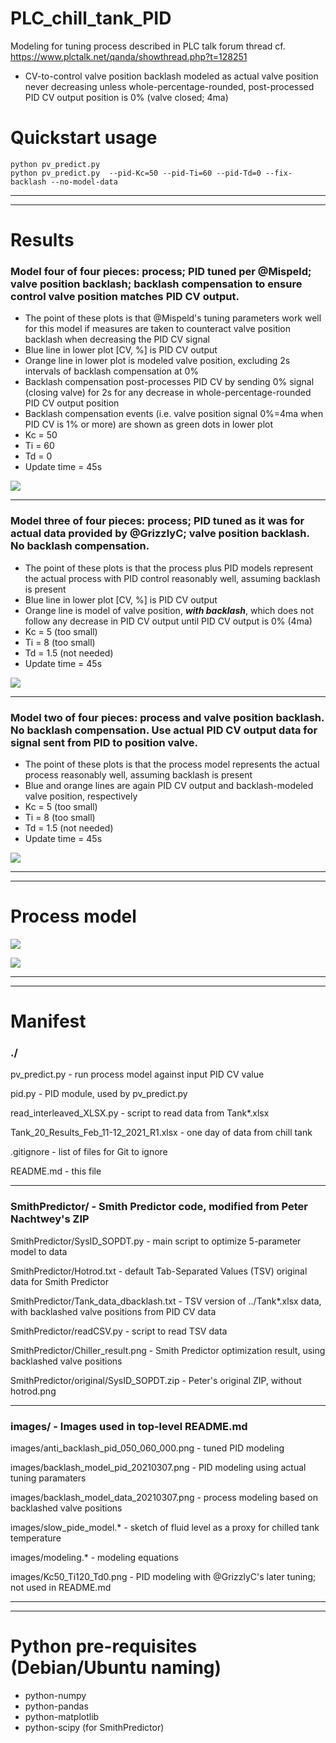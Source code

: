 # PLC_chill_tank_PID
Modeling for tuning process described in PLC talk forum thread cf. https://www.plctalk.net/qanda/showthread.php?t=128251

* CV-to-control valve position backlash modeled as actual valve position never decreasing unless whole-percentage-rounded, post-processed PID CV output position is 0% (valve closed; 4ma)

# Quickstart usage

    python pv_predict.py
    python pv_predict.py  --pid-Kc=50 --pid-Ti=60 --pid-Td=0 --fix-backlash --no-model-data

---
---

# Results

### Model four of four pieces:  process; PID tuned per @Mispeld; valve position backlash; backlash compensation to ensure control valve position matches PID CV output.
* The point of these plots is that @Mispeld's tuning parameters work well for this model if measures are taken to counteract valve position backlash when decreasing the PID CV signal
* Blue line in lower plot [CV, %] is PID CV output
* Orange line in lower plot is modeled valve position, excluding 2s intervals of backlash compensation at 0%
* Backlash compensation post-processes PID CV by sending 0% signal (closing valve) for 2s for any decrease in whole-percentage-rounded PID CV output position
* Backlash compensation events (i.e. valve position signal 0%=4ma when PID CV is 1% or more) are shown as green dots in lower plot
* Kc = 50
* Ti = 60
* Td = 0
* Update time = 45s

![](https://github.com/drbitboy/PLC_chill_tank_PID/raw/master/images/anti_backlash_pid_050_060_000.png)

---

### Model three of four pieces:  process; PID tuned as it was for actual data provided by @GrizzlyC; valve position backlash.  No backlash compensation.
* The point of these plots is that the process plus PID models represent the actual process with PID control reasonably well, assuming backlash is present
* Blue line in lower plot [CV, %] is PID CV output
* Orange line is model of valve position, __*with backlash*__, which does not follow any decrease in PID CV output until PID CV output is 0% (4ma)
* Kc = 5 (too small)
* Ti = 8 (too small)
* Td = 1.5 (not needed)
* Update time = 45s

![](https://github.com/drbitboy/PLC_chill_tank_PID/raw/master/images/backlash_model_pid_20210307.png)

---

### Model two of four pieces:  process and valve position backlash.  No backlash compensation.  Use actual PID CV output data for signal sent from PID to position valve.
* The point of these plots is that the process model represents the actual process reasonably well, assuming backlash is present
* Blue and orange lines are again PID CV output and backlash-modeled valve position, respectively
* Kc = 5 (too small)
* Ti = 8 (too small)
* Td = 1.5 (not needed)
* Update time = 45s

![](https://github.com/drbitboy/PLC_chill_tank_PID/raw/master/images/backlash_model_data_20210307.png)

---
---

# Process model

![](https://github.com/drbitboy/PLC_chill_tank_PID/raw/master/images/slow_pide_model.png)

![](https://github.com/drbitboy/PLC_chill_tank_PID/raw/master/images/modeling.png)

---
---

# Manifest

### ./

pv_predict.py - run process model against input PID CV value

pid.py - PID module, used by pv_predict.py

read_interleaved_XLSX.py - script to read data from Tank*.xlsx

Tank_20_Results_Feb_11-12_2021_R1.xlsx - one day of data from chill tank

.gitignore - list of files for Git to ignore

README.md - this file

---

### SmithPredictor/ - Smith Predictor code, modified from Peter Nachtwey's ZIP

SmithPredictor/SysID_SOPDT.py - main script to optimize 5-parameter model to data

SmithPredictor/Hotrod.txt - default Tab-Separated Values (TSV) original data for Smith Predictor

SmithPredictor/Tank_data_dbacklash.txt - TSV version of ../Tank*.xlsx data, with backlashed valve positions from PID CV data

SmithPredictor/readCSV.py - script to read TSV data

SmithPredictor/Chiller_result.png - Smith Predictor optimization result, using backlashed valve positions

SmithPredictor/original/SysID_SOPDT.zip - Peter's original ZIP, without hotrod.png

---

### images/ - Images used in top-level README.md

images/anti_backlash_pid_050_060_000.png - tuned PID modeling

images/backlash_model_pid_20210307.png - PID modeling using actual tuning paramaters

images/backlash_model_data_20210307.png - process modeling based on backlashed valve positions

images/slow_pide_model.* - sketch of fluid level as a proxy for chilled tank temperature

images/modeling.* - modeling equations

images/Kc50_Ti120_Td0.png - PID modeling with @GrizzlyC's later tuning; not used in README.md

---
---

# Python pre-requisites (Debian/Ubuntu naming)

* python-numpy
* python-pandas
* python-matplotlib
* python-scipy (for SmithPredictor)
